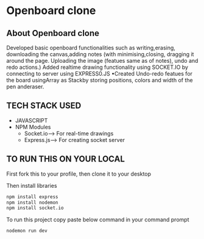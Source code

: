 # Openboard clone
## About Openboard clone
Developed basic openboard functionalities such as writing,erasing, downloading the canvas,adding notes (with minimising,closing, dragging it around the page.  Uploading the image (featues same as of notes), undo and redo actions.)
Added realtime drawing functionality using SOCKET.IO by connecting to server using EXPRESS0.JS
•Created Undo-redo featues for the board usingArray as Stackby storing positions, colors and width of the pen anderaser.

## TECH STACK USED
 -  JAVASCRIPT
 -  NPM Modules
    -  Socket.io--> For real-time drawings
    -  Express.js--> For creating socket server

## TO RUN THIS ON YOUR LOCAL
   First fork this to your profile, then clone it to your desktop
   
   Then install libraries 
   ```bash
  npm install express
  npm install nodemon
  npm install socket.io
  ```
  
  To run this project copy paste below command in your command prompt
  
  ```bash
  nodemon run dev
 ```
